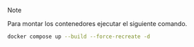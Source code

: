 > [!NOTE]
> Para montar los contenedores ejecutar el siguiente comando.

```bash
docker compose up --build --force-recreate -d
```